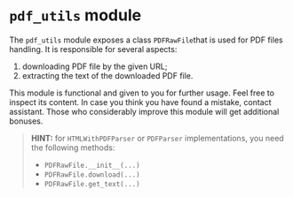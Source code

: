 # `pdf_utils` module

The `pdf_utils` module exposes a class `PDFRawFile`that is 
used for PDF files handling. It is responsible for several aspects:

1. downloading PDF file by the given URL;
1. extracting the text of the downloaded PDF file.

This module is functional and given to you for further usage. Feel free to 
inspect its content. In case you think you have found a mistake, contact
assistant. Those who considerably improve this module will get additional 
bonuses.

> **HINT:** for `HTMLWithPDFParser` or `PDFParser` implementations, you need the following methods:
> * `PDFRawFile.__init__(...)`
> * `PDFRawFile.download(...)`
> * `PDFRawFile.get_text(...)`
